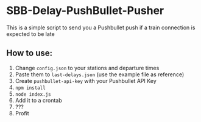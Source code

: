 # SBB-Delay-PushBullet-Pusher
This is a simple script to send you a Pushbullet push if a train connection is expected to be late

## How to use:
1. Change `config.json` to your stations and departure times
2. Paste them to `last-delays.json` (use the example file as reference)
3. Create `pushbullet-api-key` with your Pushbullet API Key
4. `npm install`
5. `node index.js`
6. Add it to a crontab
7. ???
8. Profit
